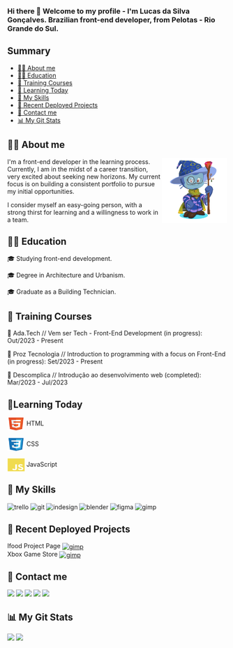 ### Hi there 👋 Welcome to my profile - I'm Lucas da Silva Gonçalves. Brazilian front-end developer, from Pelotas - Rio Grande do Sul.
## Summary
- [🧙‍♂️ About me](#-about-me)
- [🧑‍🎓 Education](#-education)
- [📓 Training Courses](#-training-courses)
- [📖 Learning Today](#-learning-today)
- [🥷 My Skills](#-my-skills)
- [🎯 Recent Deployed Projects](#-recent-deployed-projects)
- [💬 Contact me](#-contact-me)
- [📊 My Git Stats](#-my-git-stats)

## 🧙‍♂️ About me
<div style="float: right; margin-left: 20;">
   <a href="https://github.com/lukesgon/lukesgon/blob/main/octocat-1699059853567.png">
     <img align="right" margin="20" alt="lukesgon-img" height="150";" src="https://github.com/lukesgon/lukesgon/blob/main/octocat-1699059853567.png" title="github: lukesgon repository" />
   </a>
</div>
<p>I'm a front-end developer in the learning process. Currently, I am in the midst of a career transition, very excited about seeking new horizons. My current focus is on building a consistent portfolio to pursue my initial opportunities.</p>
<p>I consider myself an easy-going person, with a strong thirst for learning and a willingness to work in a team.</p>

## 🧑‍🎓 Education
<p>🎓 Studying front-end development.</p>
<p>🎓 Degree in Architecture and Urbanism.</p>
<p>🎓 Graduate as a Building Technician.</p>

## 📓 Training Courses
<p>📒 Ada.Tech // Vem ser Tech - Front-End Development (in progress): Out/2023 - Present</p>
<p>📒 Proz Tecnologia // Introduction to programming with a focus on Front-End (in progress): Set/2023 - Present</p>
<p>📒 Descomplica // Introdução ao desenvolvimento web (completed): Mar/2023 - Jul/2023</p>

## 📖Learning Today
<div>
<a href="http://google.com/"><img align="center" alt="HTML" height="30" width="40" src="https://raw.githubusercontent.com/devicons/devicon/master/icons/html5/html5-original.svg"></a> HTML 
 <br><br>
<img align="center" alt="CSS" height="30" width="40" src="https://raw.githubusercontent.com/devicons/devicon/master/icons/css3/css3-original.svg"> CSS 
 <br><br>
<img align="center" alt="Js" height="30" width="40" src="https://raw.githubusercontent.com/devicons/devicon/master/icons/javascript/javascript-plain.svg"> JavaScript 
</div>

## 🥷 My Skills
<img align="center" alt="trello" height="30" width="fit-content" src="https://img.shields.io/badge/Trello-0052CC?style=for-the-badge&logo=trello&logoColor=white"> <img align="center" alt="git" height="30" width="fit-content" src="https://img.shields.io/badge/GIT-E44C30?style=for-the-badge&logo=git&logoColor=white"> <img align="center" alt="indesign" height="30" width="fit-content" src="https://img.shields.io/badge/Adobe%20InDesign-FF3366?style=for-the-badge&logo=Adobe%20InDesign&logoColor=white"> <img align="center" alt="blender" height="30" width="fit-content" src="https://img.shields.io/badge/blender-%23F5792A.svg?style=for-the-badge&logo=blender&logoColor=white"> <img align="center" alt="figma" height="30" width="fit-content" src="https://img.shields.io/badge/Figma-F24E1E?style=for-the-badge&logo=figma&logoColor=white">
<img align="center" alt="gimp" height="30" width="fit-content" src="https://img.shields.io/badge/gimp-5C5543?style=for-the-badge&logo=gimp&logoColor=white">

## 🎯 Recent Deployed Projects
Ifood Project Page <a href="https://lukesgon.github.io/ifood-project-page/"><img align="center" alt="gimp" height="16" width="fit-content" src="https://img.shields.io/website-up-down-green-red/http/monip.org.svg" alt="ifood project link"></a>
<br>
Xbox Game Store <a href="https://lukesgon.github.io/xgstore/"><img align="center" alt="gimp" height="16" width="fit-content" src="https://img.shields.io/website-up-down-green-red/http/monip.org.svg" alt="xbox project link"></a>

## 💬 Contact me
<a href="https://api.whatsapp.com/send?phone=5553984688644" target="_blank"><img src="https://img.shields.io/badge/WhatsApp-25D366?style=for-the-badge&logo=whatsapp&logoColor=white"></a>
<a href="mailto:lucasdasgoncalves@gmail.com" target="_blank"><img src="https://img.shields.io/badge/Gmail-D14836?style=for-the-badge&logo=gmail&logoColor=white"></a>
<a href="https://linkedin.com/in/lucasdasgoncalves/" target="_blank"><img src="https://img.shields.io/badge/LinkedIn-0077B5?style=for-the-badge&logo=linkedin&logoColor=white" target="_blank"></a>
<a href="https://www.instagram.com/lukesgon/" target="_blank"><img src="https://img.shields.io/badge/Instagram-E4405F?style=for-the-badge&logo=instagram&logoColor=white" target="_blank"></a>
<a href="https://www.facebook.com/lucasdasgoncalves" target="_blank"><img src="https://img.shields.io/badge/Facebook-1877F2?style=for-the-badge&logo=facebook&logoColor=white" target="_blank"></a>

## 📊 My Git Stats
<a href="https://github.com/lukesgon"><img height=200 align="center" src="https://github-readme-stats.vercel.app/api?username=lukesgon&theme=transparent" style="display:inline-block"></a>
<a href="https://github.com/lukesgon"><img height=200 align="center" src="https://github-readme-stats.vercel.app/api/top-langs/?username=lukesgon&layout=donut&theme=transparent" style="display:inline-block"></a>
